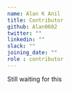 ```yaml
---
name: Alan K Anil
title: Contributor
github: Alan0602
twitter: ""
linkedin: ""
slack: ""
joining_date: ""
role : contributor
---
```


Still waiting for this

